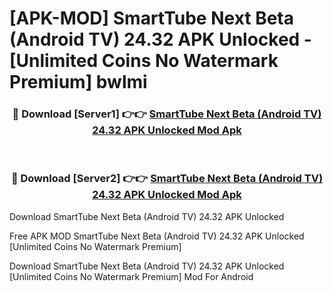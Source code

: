 # [APK-MOD] SmartTube Next Beta (Android TV) 24.32 APK Unlocked - [Unlimited Coins No Watermark Premium] bwlmi



<div align="center">
<h3>🔴 Download [Server1] 👉👉 <a href="https://momento.my/?title=SmartTube_Next_Beta_(Android_TV)_24.32_APK_Unlocked">SmartTube Next Beta (Android TV) 24.32 APK Unlocked Mod Apk</a></h3><br>

<h3>🔴 Download [Server2] 👉👉 <a href="https://momento.my/?title=SmartTube_Next_Beta_(Android_TV)_24.32_APK_Unlocked">SmartTube Next Beta (Android TV) 24.32 APK Unlocked Mod Apk</a></h3>
</div>



Download SmartTube Next Beta (Android TV) 24.32 APK Unlocked 

Free APK MOD SmartTube Next Beta (Android TV) 24.32 APK Unlocked [Unlimited Coins No Watermark Premium]

Download SmartTube Next Beta (Android TV) 24.32 APK Unlocked [Unlimited Coins No Watermark Premium] Mod For Android
